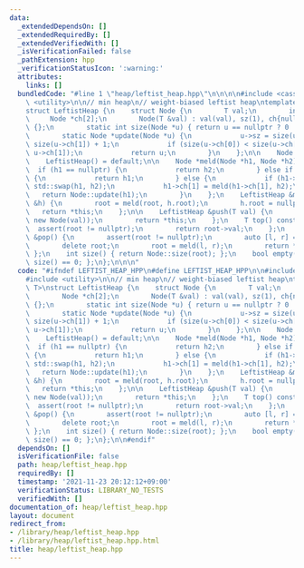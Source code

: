 ```yaml
---
data:
  _extendedDependsOn: []
  _extendedRequiredBy: []
  _extendedVerifiedWith: []
  _isVerificationFailed: false
  _pathExtension: hpp
  _verificationStatusIcon: ':warning:'
  attributes:
    links: []
  bundledCode: "#line 1 \"heap/leftist_heap.hpp\"\n\n\n\n#include <cassert>\n#include\
    \ <utility>\n\n// min heap\n// weight-biased leftist heap\ntemplate <class T>\n\
    struct LeftistHeap {\n    struct Node {\n        T val;\n        int sz;\n   \
    \     Node *ch[2];\n        Node(T &val) : val(val), sz(1), ch{nullptr, nullptr}\
    \ {};\n        static int size(Node *u) { return u == nullptr ? 0 : u->sz; };\n\
    \        static Node *update(Node *u) {\n            u->sz = size(u->ch[0]) +\
    \ size(u->ch[1]) + 1;\n            if (size(u->ch[0]) < size(u->ch[1])) std::swap(u->ch[0],\
    \ u->ch[1]);\n            return u;\n        }\n    };\n\n    Node *root = nullptr;\n\
    \    LeftistHeap() = default;\n\n    Node *meld(Node *h1, Node *h2) {\n      \
    \  if (h1 == nullptr) {\n            return h2;\n        } else if (h2 == nullptr)\
    \ {\n            return h1;\n        } else {\n            if (h1->val > h2->val)\
    \ std::swap(h1, h2);\n            h1->ch[1] = meld(h1->ch[1], h2);\n         \
    \   return Node::update(h1);\n        }\n    };\n    LeftistHeap &merge_with(LeftistHeap\
    \ &h) {\n        root = meld(root, h.root);\n        h.root = nullptr;\n     \
    \   return *this;\n    };\n\n    LeftistHeap &push(T val) {\n        root = meld(root,\
    \ new Node(val));\n        return *this;\n    };\n    T top() const {\n      \
    \  assert(root != nullptr);\n        return root->val;\n    };\n    LeftistHeap\
    \ &pop() {\n        assert(root != nullptr);\n        auto [l, r] = root->ch;\n\
    \        delete root;\n        root = meld(l, r);\n        return *this;\n   \
    \ };\n    int size() { return Node::size(root); };\n    bool empty() { return\
    \ size() == 0; };\n};\n\n\n"
  code: "#ifndef LEFTIST_HEAP_HPP\n#define LEFTIST_HEAP_HPP\n\n#include <cassert>\n\
    #include <utility>\n\n// min heap\n// weight-biased leftist heap\ntemplate <class\
    \ T>\nstruct LeftistHeap {\n    struct Node {\n        T val;\n        int sz;\n\
    \        Node *ch[2];\n        Node(T &val) : val(val), sz(1), ch{nullptr, nullptr}\
    \ {};\n        static int size(Node *u) { return u == nullptr ? 0 : u->sz; };\n\
    \        static Node *update(Node *u) {\n            u->sz = size(u->ch[0]) +\
    \ size(u->ch[1]) + 1;\n            if (size(u->ch[0]) < size(u->ch[1])) std::swap(u->ch[0],\
    \ u->ch[1]);\n            return u;\n        }\n    };\n\n    Node *root = nullptr;\n\
    \    LeftistHeap() = default;\n\n    Node *meld(Node *h1, Node *h2) {\n      \
    \  if (h1 == nullptr) {\n            return h2;\n        } else if (h2 == nullptr)\
    \ {\n            return h1;\n        } else {\n            if (h1->val > h2->val)\
    \ std::swap(h1, h2);\n            h1->ch[1] = meld(h1->ch[1], h2);\n         \
    \   return Node::update(h1);\n        }\n    };\n    LeftistHeap &merge_with(LeftistHeap\
    \ &h) {\n        root = meld(root, h.root);\n        h.root = nullptr;\n     \
    \   return *this;\n    };\n\n    LeftistHeap &push(T val) {\n        root = meld(root,\
    \ new Node(val));\n        return *this;\n    };\n    T top() const {\n      \
    \  assert(root != nullptr);\n        return root->val;\n    };\n    LeftistHeap\
    \ &pop() {\n        assert(root != nullptr);\n        auto [l, r] = root->ch;\n\
    \        delete root;\n        root = meld(l, r);\n        return *this;\n   \
    \ };\n    int size() { return Node::size(root); };\n    bool empty() { return\
    \ size() == 0; };\n};\n\n#endif"
  dependsOn: []
  isVerificationFile: false
  path: heap/leftist_heap.hpp
  requiredBy: []
  timestamp: '2021-11-23 20:12:12+09:00'
  verificationStatus: LIBRARY_NO_TESTS
  verifiedWith: []
documentation_of: heap/leftist_heap.hpp
layout: document
redirect_from:
- /library/heap/leftist_heap.hpp
- /library/heap/leftist_heap.hpp.html
title: heap/leftist_heap.hpp
---
```

